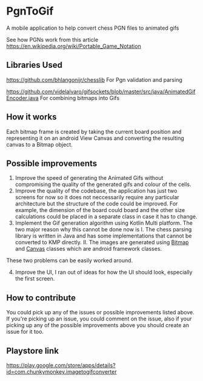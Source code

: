
# PgnToGif
A mobile application to help convert chess PGN files to animated gifs

See how PGNs work from this article
https://en.wikipedia.org/wiki/Portable_Game_Notation

## Libraries Used
https://github.com/bhlangonijr/chesslib For Pgn validation and parsing

https://github.com/videlalvaro/gifsockets/blob/master/src/java/AnimatedGifEncoder.java  For combining bitmaps into Gifs

## How it works
Each bitmap frame is created by taking the current board position and representing it on an android View Canvas and converting the resulting canvas to a Bitmap object.

## Possible improvements
1. Improve the speed of generating the Animated Gifs without compromising the quality of the generated gifs and colour of the cells.
2. Improve the quality of the codebase, the application has just two screens for now so it does not neccessarily require any particular architecture but the structure of the code could be improved. For example, the dimension of the board could board and the other size calculations could be placed in a separate class in case it has to change. 
3. Implement the Gif generation algorithm using Kotlin Multi platform. The two major reason why this cannot be done now is
 I. The chess parsing library is written in Java and has some implementations that cannot be converted to KMP directly. 
 II. The images are generated using [Bitmap](https://developer.android.com/reference/android/graphics/Bitmap) and [Canvas](https://developer.android.com/reference/android/graphics/Canvas) classes which are android framework classes. 

These two problems can be easily worked around.

4. Improve the UI, I ran out of ideas for how the UI should look, especially the first screen.


## How to contribute

You could pick up any of the issues or possible improvements listed above. If you're picking up an issue, you could comment on the issue, also if your picking up any of the possible improvements above you should create an issue for it too. 

## Playstore link

https://play.google.com/store/apps/details?id=com.chunkymonkey.imagetogifconverter
